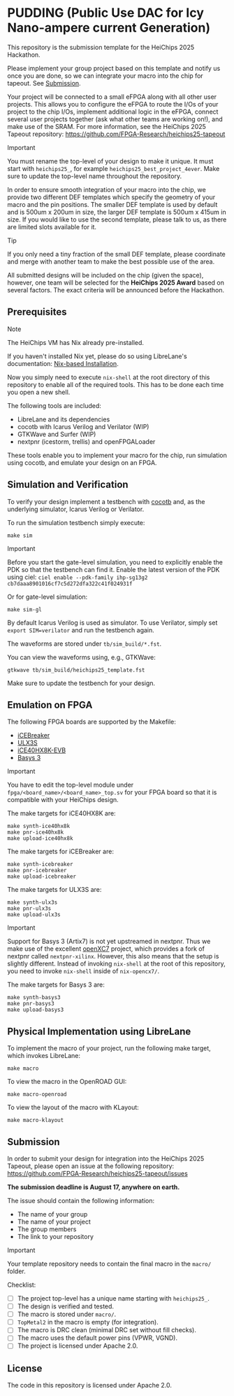 # PUDDING (Public Use DAC for Icy Nano-ampere current Generation)

This repository is the submission template for the HeiChips 2025 Hackathon.

Please implement your group project based on this template and notify us once you are done, so we can integrate your macro into the chip for tapeout. See [Submission](#Submission).

Your project will be connected to a small eFPGA along with all other user projects. This allows you to configure the eFPGA to route the I/Os of your project to the chip I/Os, implement additional logic in the eFPGA, connect several user projects together (ask what other teams are working on!), and make use of the SRAM.
For more information, see the HeiChips 2025 Tapeout repository: https://github.com/FPGA-Research/heichips25-tapeout

> [!IMPORTANT]
> You must rename the top-level of your design to make it unique. It must start with `heichips25_`, for example `heichips25_best_project_4ever`.
> Make sure to update the top-level name throughout the repository.

In order to ensure smooth integration of your macro into the chip, we provide two different DEF templates which specify the geometry of your macro and the pin positions.
The smaller DEF template is used by default and is 500um x 200um in size, the larger DEF template is 500um x 415um in size. If you would like to use the second template, please talk to us, as there are limited slots available for it.

> [!TIP]
> If you only need a tiny fraction of the small DEF template, please coordinate and merge with another team to make the best possible use of the area.

All submitted designs will be included on the chip (given the space), however, one team will be selected for the **HeiChips 2025 Award** based on several factors. The exact criteria will be announced before the Hackathon.

## Prerequisites

> [!NOTE]
> The HeiChips VM has Nix already pre-installed.

If you haven't installed Nix yet, please do so using LibreLane's documentation: [Nix-based Installation](https://librelane.readthedocs.io/en/latest/getting_started/common/nix_installation/index.html). 

Now you simply need to execute `nix-shell` at the root directory of this repository to enable all of the required tools. This has to be done each time you open a new shell.

The following tools are included:

- LibreLane and its dependencies
- cocotb with Icarus Verilog and Verilator (WIP)
- GTKWave and Surfer (WIP)
- nextpnr (icestorm, trellis) and openFPGALoader

These tools enable you to implement your macro for the chip, run simulation using cocotb, and emulate your design on an FPGA.

## Simulation and Verification

To verify your design implement a testbench with [cocotb](https://www.cocotb.org/) and, as the underlying simulator, Icarus Verilog or Verilator.

To run the simulation testbench simply execute:

```
make sim
```

> [!IMPORTANT]
> Before you start the gate-level simulation, you need to explicitly enable the PDK so that the testbench can find it.
> Enable the latest version of the PDK using ciel: `ciel enable --pdk-family ihp-sg13g2 cb7daaa8901016cf7c5d272dfa322c41f024931f`

Or for gate-level simulation:

```
make sim-gl
```

By default Icarus Verilog is used as simulator. To use Verilator, simply set `export SIM=verilator` and run the testbench again.

The waveforms are stored under `tb/sim_build/*.fst`.

You can view the waveforms using, e.g., GTKWave:

```
gtkwave tb/sim_build/heichips25_template.fst
```

Make sure to update the testbench for your design.

## Emulation on FPGA

The following FPGA boards are supported by the Makefile:

- [iCEBreaker](https://icebreaker-fpga.org/)
- [ULX3S](https://radiona.org/ulx3s/)
- [iCE40HX8K-EVB](https://www.olimex.com/Products/FPGA/iCE40/iCE40HX8K-EVB/)
- [Basys 3](https://digilent.com/reference/programmable-logic/basys-3/start)

> [!IMPORTANT]
> You have to edit the top-level module under `fpga/<board_name>/<board_name>_top.sv` for your FPGA board so that it is compatible with your HeiChips design.

The make targets for iCE40HX8K are:

```
make synth-ice40hx8k
make pnr-ice40hx8k
make upload-ice40hx8k
```

The make targets for iCEBreaker are:

```
make synth-icebreaker
make pnr-icebreaker
make upload-icebreaker
```

The make targets for ULX3S are:

```
make synth-ulx3s
make pnr-ulx3s
make upload-ulx3s
```

> [!IMPORTANT]
> Support for Basys 3 (Artix7) is not yet upstreamed in nextpnr. Thus we make use of the excellent [openXC7](https://github.com/openxc7) project, which provides a fork of nextpnr called `nextpnr-xilinx`.
> However, this also means that the setup is slightly different. Instead of invoking `nix-shell` at the root of this repository, you need to invoke `nix-shell` inside of `nix-opencx7/`.

The make targets for Basys 3 are:

```
make synth-basys3
make pnr-basys3
make upload-basys3
```


## Physical Implementation using LibreLane

To implement the macro of your project, run the following make target, which invokes LibreLane:

```
make macro
```

To view the macro in the OpenROAD GUI:

```
make macro-openroad
```

To view the layout of the macro with KLayout:

```
make macro-klayout
```

## Submission

In order to submit your design for integration into the HeiChips 2025 Tapeout, please open an issue at the following repository: https://github.com/FPGA-Research/heichips25-tapeout/issues

**The submission deadline is August 17, anywhere on earth.**

The issue should contain the following information:

- The name of your group
- The name of your project
- The group members
- The link to your repository

> [!IMPORTANT]
> Your template repository needs to contain the final macro in the `macro/` folder.

Checklist:

- [ ] The project top-level has a unique name starting with `heichips25_`.
- [ ] The design is verified and tested.
- [ ] The macro is stored under `macro/`.
- [ ] `TopMetal2` in the macro is empty (for integration).
- [ ] The macro is DRC clean (minimal DRC set without fill checks).
- [ ] The macro uses the default power pins (VPWR, VGND).
- [ ] The project is licensed under Apache 2.0.

## License

The code in this repository is licensed under Apache 2.0.
